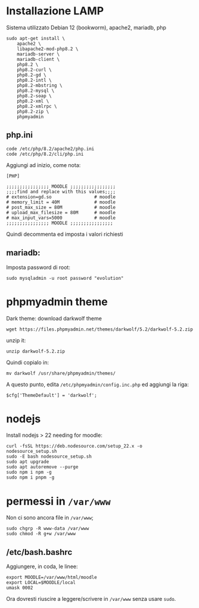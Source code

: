 # Installazione LAMP
Sistema utilizzato Debian 12 (bookworm), apache2, mariadb, php

```
sudo apt-get install \
    apache2 \
    libapache2-mod-php8.2 \
    mariadb-server \
    mariadb-client \
    php8.2 \
    php8.2-curl \
    php8.2-gd \
    php8.2-intl \
    php8.2-mbstring \
    php8.2-mysql \
    php8.2-soap \
    php8.2-xml \
    php8.2-xmlrpc \
    php8.2-zip \
    phpmyadmin

```

## php.ini
```
code /etc/php/8.2/apache2/php.ini
code /etc/php/8.2/cli/php.ini
```

Aggiungi ad inizio, come nota:

```
[PHP]

;;;;;;;;;;;;;;;; MOODLE ;;;;;;;;;;;;;;;;;
;;;;find and replace with this values;;;;
# extension=gd.so                # moodle
# memory_limit = 40M             # moodle
# post_max_size = 80M            # moodle
# upload_max_filesize = 80M      # moodle 
# max_input_vars=5000            # moodle
;;;;;;;;;;;;;;;; MOODLE ;;;;;;;;;;;;;;;;
```

Quindi decommenta ed imposta i valori richiesti


## mariadb:
Imposta password di root:
```
sudo mysqladmin -u root password "evolution"
```
# phpmyadmin theme

Dark theme: download darkwolf theme
```
wget https://files.phpmyadmin.net/themes/darkwolf/5.2/darkwolf-5.2.zip
```

unzip it:
```
unzip darkwolf-5.2.zip
```
Quindi copialo in:
```
mv darkwolf /usr/share/phpmyadmin/themes/
```

A questo punto, edita `/etc/phpmyadmin/config.inc.php` ed aggiungi la riga:

```
$cfg['ThemeDefault'] = 'darkwolf';
```

# nodejs
Install nodejs > 22 needing for moodle:
```
curl -fsSL https://deb.nodesource.com/setup_22.x -o nodesource_setup.sh
sudo -E bash nodesource_setup.sh
sudo apt upgrade
sudo apt autoremove --purge
sudo npm i npm -g
sudo npm i pnpm -g
```

# permessi in `/var/www`
Non ci sono ancora file in `/var/www`;

```
sudo chgrp -R www-data /var/www
sudo chmod -R g+w /var/www
```


## /etc/bash.bashrc
Aggiungere, in coda, le linee:
```
export MOODLE=/var/www/html/moodle
export LOCAL=$MOODLE/local
umask 0002
```

Ora dovresti riuscire a leggere/scrivere in `/var/www` senza usare `sudo`.


